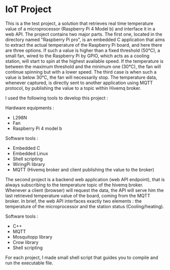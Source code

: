 # IoT Project
This is a the test project, a solution that retrieves real time temperature value of a microprocessor (Raspberry Pi 4 Model b) and interface it in a web API.
The project contains two major parts. The first one, located in the directory named "Raspberry Pi pro", is an embedded C application that aims to extract the actual temperature of the Raspberry Pi board, and here there are three options. If such a value is higher than a fixed threshold (50°C), a small fan, wired to the Raspberry Pi by GPIO, which acts as a cooling station, will start to spin at the highest available speed. If the temperature is between the maximum threshold and the minimum one (30°C), the fan will continue spinning but with a lower speed. The third case is when such a value is below 30°C, the fan will necessarily stop.
The temperature data, whenever captured, is directly sent to another application using MQTT protocol, by publishing the value to a topic within Hivemq broker.

I used the following tools to develop this project : 

Hardware equipments : 
- L298N 
- Fan
- Raspberry Pi 4 model b

Software tools : 
- Embedded C
- Embedded Linux
- Shell scripting
- WiringPi library
- MQTT (Hivemq broker and client publishing the value to the broker)

The second project is a backend web application (web API endpoint), that is always subscribing to the temperature topic of the hivemq broker. Whenever a client (browser) will request the data, the API will serve him the last retrieved temperature value of the board, coming from the MQTT broker. In brief, the web API interfaces exactly two elements : the temperature of the microprocessor and the station status (Cooling/heating).

Software tools : 
- C++
- MQTT
- Mosquitopp library
- Crow library
- Shell scripting

For each project, I made small shell script that guides you to compile and run the executable file.
